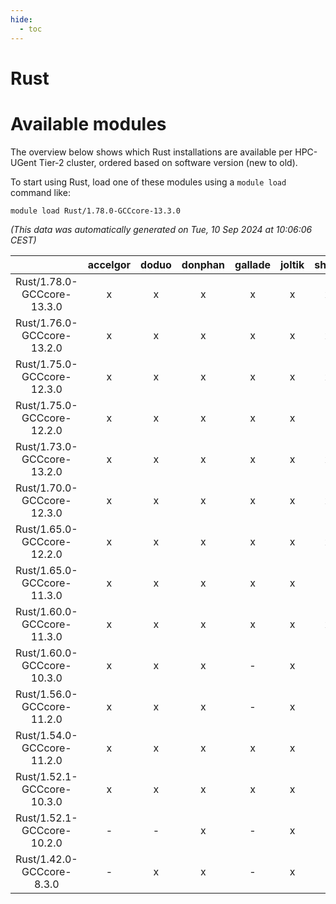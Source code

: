 ```yaml
---
hide:
  - toc
---
```


Rust
====

# Available modules


The overview below shows which Rust installations are available per HPC-UGent Tier-2 cluster, ordered based on software version (new to old).

To start using Rust, load one of these modules using a `module load` command like:

```shell
module load Rust/1.78.0-GCCcore-13.3.0
```

*(This data was automatically generated on Tue, 10 Sep 2024 at 10:06:06 CEST)*  

| |accelgor|doduo|donphan|gallade|joltik|shinx|skitty|
| :---: | :---: | :---: | :---: | :---: | :---: | :---: | :---: |
|Rust/1.78.0-GCCcore-13.3.0|x|x|x|x|x|x|x|
|Rust/1.76.0-GCCcore-13.2.0|x|x|x|x|x|x|x|
|Rust/1.75.0-GCCcore-12.3.0|x|x|x|x|x|x|x|
|Rust/1.75.0-GCCcore-12.2.0|x|x|x|x|x|-|x|
|Rust/1.73.0-GCCcore-13.2.0|x|x|x|x|x|x|x|
|Rust/1.70.0-GCCcore-12.3.0|x|x|x|x|x|x|x|
|Rust/1.65.0-GCCcore-12.2.0|x|x|x|x|x|x|x|
|Rust/1.65.0-GCCcore-11.3.0|x|x|x|x|x|-|x|
|Rust/1.60.0-GCCcore-11.3.0|x|x|x|x|x|x|x|
|Rust/1.60.0-GCCcore-10.3.0|x|x|x|-|x|-|x|
|Rust/1.56.0-GCCcore-11.2.0|x|x|x|-|x|-|x|
|Rust/1.54.0-GCCcore-11.2.0|x|x|x|x|x|-|x|
|Rust/1.52.1-GCCcore-10.3.0|x|x|x|x|x|-|x|
|Rust/1.52.1-GCCcore-10.2.0|-|-|x|-|x|-|-|
|Rust/1.42.0-GCCcore-8.3.0|-|x|x|-|x|-|x|
